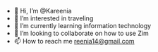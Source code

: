 - 👋 Hi, I’m @Kareenia
- 👀 I’m interested in traveling 
- 🌱 I’m currently learning information technology
- 💞️ I’m looking to collaborate on how to use Zim
- 📫 How to reach me reenia14@gmail.com

<!---
Kareenia/Kareenia is a ✨ special ✨ repository because its `README.md` (this file) appears on your GitHub profile.
You can click the Preview link to take a look at your changes.
--->
